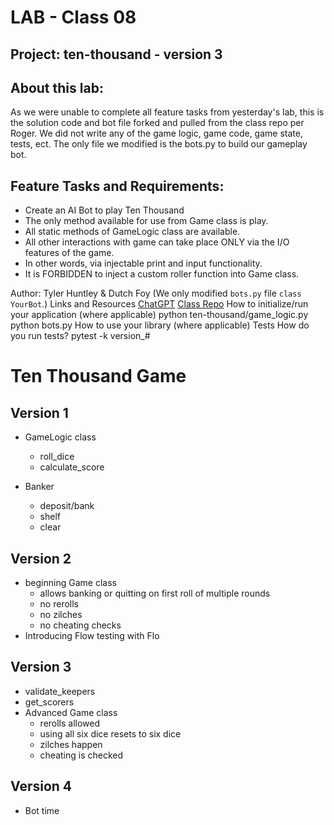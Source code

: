 # LAB - Class 08
## Project: ten-thousand - version 3
## About this lab:
As we were unable to complete all feature tasks from yesterday's lab, this is the solution code and bot file forked and pulled from the class repo per Roger. We did not write any of the game logic, game code, game state, tests, ect. The only file we modified is the bots.py to build our gameplay bot.
## Feature Tasks and Requirements:
- Create an AI Bot to play Ten Thousand
- The only method available for use from Game class is play.
- All static methods of GameLogic class are available.
- All other interactions with game can take place ONLY via the I/O features of the game.
- In other words, via injectable print and input functionality.
- It is FORBIDDEN to inject a custom roller function into Game class.

Author: Tyler Huntley & Dutch Foy (We only modified `bots.py` file `class YourBot`.)
Links and Resources
[ChatGPT](https://openai.com/)
[Class Repo](https://github.com/codefellows/seattle-code-python-401d21)
How to initialize/run your application (where applicable)
python ten-thousand/game_logic.py
python bots.py
How to use your library (where applicable)
Tests
How do you run tests?
pytest -k version_#



# Ten Thousand Game

## Version 1

- GameLogic class
  - roll_dice
  - calculate_score

- Banker
  - deposit/bank
  - shelf
  - clear

## Version 2

- beginning Game class
  - allows banking or quitting on first roll of multiple rounds
  - no rerolls
  - no zilches
  - no cheating checks
- Introducing Flow testing with Flo

## Version 3

- validate_keepers
- get_scorers
- Advanced Game class
  - rerolls allowed
  - using all six dice resets to six dice
  - zilches happen
  - cheating is checked

## Version 4

- Bot time
